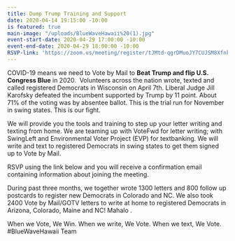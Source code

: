 ```yaml
---
title: Dump Trump Training and Support
date: 2020-04-14 19:15:00 -10:00
is featured: true
main-image: "/uploads/BlueWaveHawaii%20(1).jpg"
event-start-date: 2020-04-29 17:00:00 -10:00
event-end-date: 2020-04-29 18:00:00 -10:00
RSVP-link: 'https://zoom.us/meeting/register/tJMtd-qgrDMuoJY7CUJSM8XfnkVQQWrPLw '
---
```


COVID-19 means we need to Vote by Mail to **Beat Trump and flip U.S. Congress Blue** in 2020.  Volunteers across the nation wrote, texted and called registered Democrats in Wisconsin on April 7th. Liberal Judge Jill Karofsky defeated the incumbent supported by Trump by 11 point. About 71% of the voting was by absentee ballot. This is the trial run for November in swing states. This is our fight.  

We will provide you the tools and training to step up your letter writing and texting from home.  We are teaming up with VoteFwd for letter writing; with SwingLeft and Environmental Voter Project (EVP) for textbanking. We will write and text to registered Democrats in swing states to get them signed up to Vote by Mail.  

RSVP using the link below and you will receive a confirmation email containing information about joining the meeting.

During past three months, we together wrote 1300 letters and 800 follow up postcards to register new Democrats in Colorado and NC.   We also took 2400 Vote by Mail/GOTV letters to write at home to registered Democrats in Arizona, Colorado, Maine and NC!  Mahalo .  

When we Vote, We Win.  When we write, We Vote. When we text, We Vote.
#BlueWaveHawaii Team
